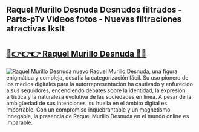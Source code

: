 ## Raquel Murillo Desnuda D𝚎sn𝚞dos filtr𝚊dos - Parts-pTv Vid𝚎os f𝚘tos - N𝚞evas filtr𝚊ciones atr𝚊ctivas IksIt

# <h2><a href="http://mbbfm09.tromn.icu/?c=Raquel+Murillo+Desnuda">🔗👉👉👉 Raquel Murillo Desnuda 🔗🔗</a></h2>

[![Raquel Murillo Desnuda nuevo](https://i.imgur.com/pEAQMta.gif)](http://mbbfm09.tromn.icu/?c=Raquel+Murillo+Desnuda)
Raquel Murillo Desnuda, una figura enigmática y compleja, desafía la categorización fácil. Su uso pionero de los medios digitales para la autorrepresentación ha cautivado y enfurecido a sus seguidores, encendiendo debates sobre la identidad, la expresión artística y la naturaleza evolutiva de las sociedades en línea. A pesar de la ambigüedad de sus intenciones, su huella en el ámbito digital es imborrable. Con un compromiso inquebrantable y un magnetismo innegable, la presencia de Raquel Murillo Desnuda en el mundo online es imparable.
